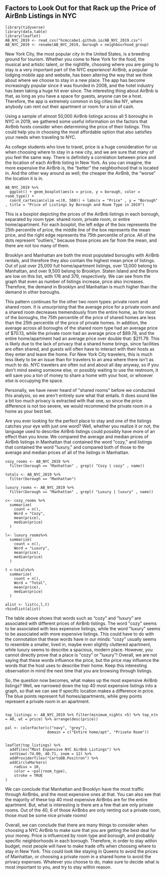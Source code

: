 ## Factors to Look Out for that Rack up the Price of AirBnb Listings in NYC

```{r}
library(tidyverse)
library(data.table)
library(leaflet)
AB_NYC_2019 <- read_cvs("hcmccabe1.github.io/AB_NYC_2019.csv") 
AB_NYC_2019 <- rename(AB_NYC_2019, borough = neighbourhood_group)
```


New York City, the most popular city in the United States, is a breeding ground for tourism. Whether you come to New York for the food, the musical and artistic talent, or the nightlife, choosing where you are going to stay is a very important part of the NYC experience! AirBnb, a popular lodging mobile app and website, has been altering the way that we think about where we choose to stay in a new place. The app has become increasingly popular since it was founded in 2008, and the hotel industry has been taking a huge hit ever since. The interesting thing about AirBnb is that, as long as you have a space for guests, anyone can be a host. Therefore, the app is extremely common in big cities like NY, where anybody can rent out their apartment or room for a ton of cash.

Using a sample of almost 50,000 AirBnb listings across all 5 boroughs in NYC in 2019, we gathered some useful information on the factors that AirBnb hosts consider when determining the price of their listings. This could help you in choosing the most affordable option that also satisfies your needs when traveling to NYC.   

As college students who love to travel, price is a huge consideration for us when choosing where to stay in a new city, and we are sure that many of you feel the same way. There is definitely a correlation between price and the location of each AirBnb listing in New York. As you can imagine, the more expensive the AirBnb is, the “better” the neighborhood that is located in. And the other way around as well; the cheaper the AirBnb, the “worse” the location it is in.

```{r}
AB_NYC_2019 %>%
  ggplot() + geom_boxplot(aes(x = price, y = borough, color = room_type)) + 
  coord_cartesian(xlim =c(0, 500)) + labs(x = "Price" , y = "Borough" , title = "Price of Listings by Borough and Room Type in 2019")
```


This is a boxplot depicting the prices of the AirBnb listings in each borough, separated by room type: shared room, private room, or entire home/apartment. For each boxplot, the left edge of the box represents the 25th percentile of price, the middle line of the box represents the mean price, and the right edge represents the 75th percentile of price. All of the dots represent "outliers," because those prices are far from the mean, and there are not too many of them.

Brooklyn and Manhattan are both the most populated boroughs with AirBnb rentals, and therefore they also contain the highest mean price of listings. Out of just over 25,000 full home/apartment listings, over 13,000 belong to Manhattan, and over 9,500 belong to Brooklyn. Staten Island and the Bronx are low on this list, with 176 and 379, respectively. We can see from the graph that even as number of listings increase, price also increases. Therefore, the demand in Brooklyn and Manhattan is much higher than the demand in other boroughs. 

This pattern continues for the other two room types: private room and shared room. It is unsurprising that the average price for a private room and a shared room decreases tremendously from the entire home, as for most of the boroughs, the 75th percentile of the price of shared homes are less than the 25th percentile of the price of private homes. In addition, the average across all boroughs of the shared room type had an average price of $70.13, while the private room had an average price of $89.78, and the entire home/apartment had an average price over double that: $211.79. This is likely due to the lack of privacy that a shared home brings, since facilities are often shared, and guests will often have to interact with their hosts as they enter and leave the home. For New York City travelers, this is much less likely to be an issue than for travelers to an area where there isn't as much to do. NYC travelers are often out and about all day anyway, so if you don't mind seeing someone else, or possibly waiting to use the restroom, it will save you a ton of money to share a home with your host, or whoever else is occupying the space. 


Personally, we have never heard of "shared rooms" before we conducted this analysis, so we aren't entirely sure what that entails. It does sound like a bit too much privacy is extracted with that one, so since the price difference is not too severe, we would recommend the private room in a home as your best bet. 


Are you ever looking for the perfect place to stay and one of the listings catches your eye with just one word? Well, whether you realize it or not, the language used to describe AirBnb listings could possibly have more of an effect than you know. We compared the average and median prices of AirBnb listings in Manhattan that contained the word "cozy," and listings that contained the word "luxury," and compared both of those to the average and median prices of all of the listings in Manhattan.

	
```{r}
cozy_rooms <- AB_NYC_2019 %>% 
  filter(borough == "Manhattan" , grepl( "Cozy | cozy" , name)) 

totals <- AB_NYC_2019 %>% 
  filter(borough == "Manhattan")

luxury_rooms <- AB_NYC_2019 %>% 
  filter(borough == "Manhattan" , grepl( "Luxury | luxury" , name))

c<- cozy_rooms %>%
  summarize(
    count = n(),
    Word = "Cozy",
    mean(price),
    median(price)
  )

l<- luxury_rooms%>%
  summarize(
    count = n(),
    Word = "Luxury",
    mean(price),
    median(price)
  )

t <-totals%>%
  summarize(
    count = n(),
    Word = "Total",
    mean(price),
    median(price)
  )

alist <- list(c,l,t)
rbindlist(alist)
```
	
	
The table above shows that words such as “cozy” and “luxury” are associated with different prices of AirBnb listings. The word "cozy" seems to be associated with less expensive listings, while the word "luxury" seems to be associated with more expensive listings. This could have to do with the connotation that these words have in our minds: "cozy" usually seems to resemble a smaller, lived in, maybe even slightly cluttered apartment, while luxury seems to describe a spacious, modern place. However, you cannot directly prove that a place is "cozy" or "luxury"! Overall, we are not saying that these words influence the price, but the price may influence the words that the host uses to describe their home. Keep this interesting observation in mind the next time that you are browsing through listings. 


So, the question now becomes, what makes up the most expensive AirBnb listings? Well, we narrowed down the top 40 most expensive listings into a graph, so that we can see if specific location makes a difference in price. The blue points represent full homes/apartments, while grey points represent a private room in an apartment. 

```{r}

top_listings <- AB_NYC_2019 %>% filter(minimum_nights <5) %>% top_n(n = 40, wt = price) %>% arrange(desc(price))

pal <- colorFactor(c("navy", "grey"),
                   domain = c("Entire home/apt", "Private Room"))
                   

leaflet(top_listings) %>%
  addTiles("Most Expensive NYC AirBnb Listings") %>%
  setView(-74.00, 40.71, zoom = 12) %>%
  addProviderTiles("CartoDB.Positron") %>%
  addCircleMarkers(
    radius = 10,
    color = ~pal(room_type),
    stroke = TRUE
)

```




We can conclude that Manhattan and Brooklyn have the most traffic through AirBnbs, and the most expensive ones at that. You can also see that the majority of these top 40 most expensive AirBnbs are for the entire apartment. But, what is interesting is there are a few that are only private rooms. Out of the 40,  6 of those AirBnbs are only renting out a private room, those must be some nice private rooms! 



Overall, we can conclude that there are many things to consider when choosing a NYC AirBnb to make sure that you are getting the best deal for your money. Price is influenced by room type and borough, and probably specific neighborhoods in each borough. Therefore, in order to stay within budget, most people will have to make trade offs when choosing where to stay in New York. This could look like staying in Queens to avoid the prices of Manhattan, or choosing a private room in a shared home to avoid the privacy expenses. Whatever you choose to do, make sure to decide what is most important to you, and try to stay within reason.
